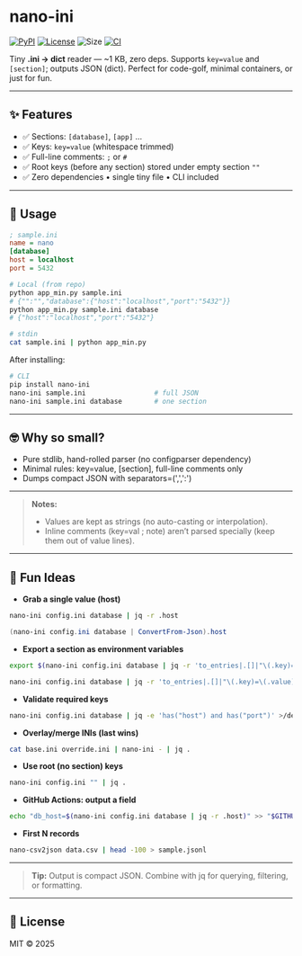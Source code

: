 # nano-ini
[![PyPI](https://img.shields.io/pypi/v/nano-ini.svg?color=blue)](https://pypi.org/project/nano-ini/)
[![License](https://img.shields.io/badge/license-MIT-green.svg)](LICENSE)
![Size](https://img.shields.io/badge/size-~1KB-lightgrey.svg)
[![CI](https://github.com/ozgunlu/nano-ini/actions/workflows/ci.yml/badge.svg)](https://github.com/ozgunlu/nano-ini/actions)

Tiny **.ini → dict** reader — ~1 KB, zero deps.
Supports `key=value` and `[section]`; outputs JSON (dict). Perfect for code-golf, minimal containers, or just for fun.

---

## ✨ Features
- ✅ Sections: `[database]`, `[app]` …
- ✅ Keys: `key=value` (whitespace trimmed)
- ✅ Full-line comments: `;` or `#`
- ✅ Root keys (before any section) stored under empty section `""`
- ✅ Zero dependencies • single tiny file • CLI included
---

## 🚀 Usage
```ini
; sample.ini
name = nano
[database]
host = localhost
port = 5432
```
```bash
# Local (from repo)
python app_min.py sample.ini
# {"":"","database":{"host":"localhost","port":"5432"}}
python app_min.py sample.ini database
# {"host":"localhost","port":"5432"}

# stdin
cat sample.ini | python app_min.py
```

After installing:

```bash
# CLI
pip install nano-ini
nano-ini sample.ini                 # full JSON
nano-ini sample.ini database        # one section
```

---

## 🤓 Why so small?

- Pure stdlib, hand-rolled parser (no configparser dependency)
- Minimal rules: key=value, [section], full-line comments only
- Dumps compact JSON with separators=(',',':')

---

> **Notes:**
> - Values are kept as strings (no auto-casting or interpolation).
> - Inline comments (key=val ; note) aren’t parsed specially (keep them out of value lines).

---

## 🎉 Fun Ideas

- **Grab a single value (host)**
```bash
nano-ini config.ini database | jq -r .host
```
```powershell
(nano-ini config.ini database | ConvertFrom-Json).host
```
- **Export a section as environment variables**
```bash
export $(nano-ini config.ini database | jq -r 'to_entries|.[]|"\(.key)=\(.value)"')
```
```bash
nano-ini config.ini database | jq -r 'to_entries|.[]|"\(.key)=\(.value)"' > .env
```
- **Validate required keys**
```bash
nano-ini config.ini database | jq -e 'has("host") and has("port")' >/dev/null && echo OK || echo MISSING
```
- **Overlay/merge INIs (last wins)**
```bash
cat base.ini override.ini | nano-ini - | jq .
```
- **Use root (no section) keys**
```bash
nano-ini config.ini "" | jq .
```
- **GitHub Actions: output a field**
```bash
echo "db_host=$(nano-ini config.ini database | jq -r .host)" >> "$GITHUB_OUTPUT"
```
- **First N records**
```bash
nano-csv2json data.csv | head -100 > sample.jsonl
```

---

> **Tip:**
> Output is compact JSON. Combine with jq for querying, filtering, or formatting.

---

## 📜 License

MIT © 2025

